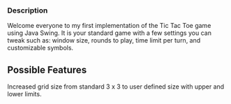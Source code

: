### Description

Welcome everyone to my first implementation of the Tic Tac Toe game using Java Swing. It is your standard game with a few settings you can tweak such as: window size, rounds to play, time limit per turn, and customizable symbols.

## Possible Features
Increased grid size from standard 3 x 3 to user defined size with upper and lower limits.
